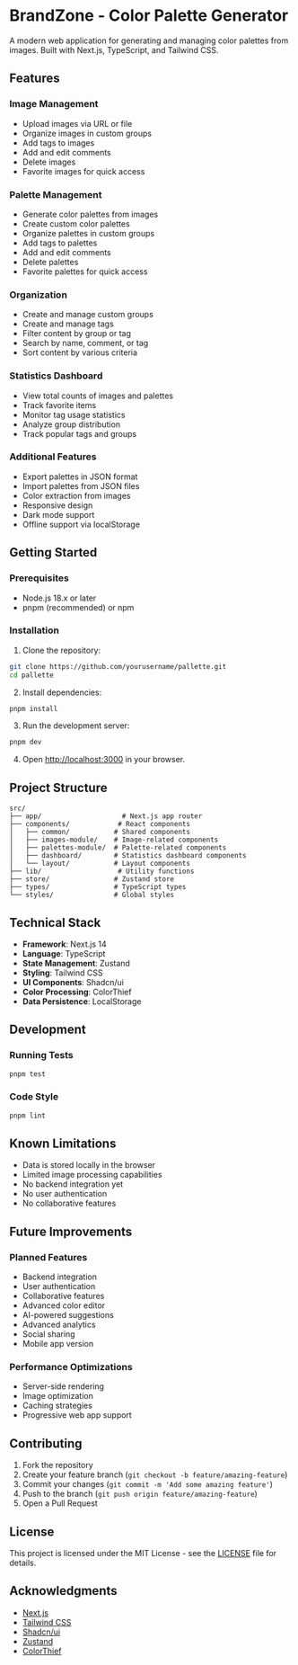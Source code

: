 # BrandZone - Color Palette Generator

A modern web application for generating and managing color palettes from images. Built with Next.js, TypeScript, and Tailwind CSS.

## Features

### Image Management

- Upload images via URL or file
- Organize images in custom groups
- Add tags to images
- Add and edit comments
- Delete images
- Favorite images for quick access

### Palette Management

- Generate color palettes from images
- Create custom color palettes
- Organize palettes in custom groups
- Add tags to palettes
- Add and edit comments
- Delete palettes
- Favorite palettes for quick access

### Organization

- Create and manage custom groups
- Create and manage tags
- Filter content by group or tag
- Search by name, comment, or tag
- Sort content by various criteria

### Statistics Dashboard

- View total counts of images and palettes
- Track favorite items
- Monitor tag usage statistics
- Analyze group distribution
- Track popular tags and groups

### Additional Features

- Export palettes in JSON format
- Import palettes from JSON files
- Color extraction from images
- Responsive design
- Dark mode support
- Offline support via localStorage

## Getting Started

### Prerequisites

- Node.js 18.x or later
- pnpm (recommended) or npm

### Installation

1. Clone the repository:

```bash
git clone https://github.com/yourusername/pallette.git
cd pallette
```

2. Install dependencies:

```bash
pnpm install
```

3. Run the development server:

```bash
pnpm dev
```

4. Open [http://localhost:3000](http://localhost:3000) in your browser.

## Project Structure

```
src/
├── app/                    # Next.js app router
├── components/            # React components
│   ├── common/           # Shared components
│   ├── images-module/    # Image-related components
│   ├── palettes-module/  # Palette-related components
│   ├── dashboard/        # Statistics dashboard components
│   └── layout/           # Layout components
├── lib/                   # Utility functions
├── store/                # Zustand store
├── types/                # TypeScript types
└── styles/               # Global styles
```

## Technical Stack

- **Framework**: Next.js 14
- **Language**: TypeScript
- **State Management**: Zustand
- **Styling**: Tailwind CSS
- **UI Components**: Shadcn/ui
- **Color Processing**: ColorThief
- **Data Persistence**: LocalStorage

## Development

### Running Tests

```bash
pnpm test
```

### Code Style

```bash
pnpm lint
```

## Known Limitations

- Data is stored locally in the browser
- Limited image processing capabilities
- No backend integration yet
- No user authentication
- No collaborative features

## Future Improvements

### Planned Features

- Backend integration
- User authentication
- Collaborative features
- Advanced color editor
- AI-powered suggestions
- Advanced analytics
- Social sharing
- Mobile app version

### Performance Optimizations

- Server-side rendering
- Image optimization
- Caching strategies
- Progressive web app support

## Contributing

1. Fork the repository
2. Create your feature branch (`git checkout -b feature/amazing-feature`)
3. Commit your changes (`git commit -m 'Add some amazing feature'`)
4. Push to the branch (`git push origin feature/amazing-feature`)
5. Open a Pull Request

## License

This project is licensed under the MIT License - see the [LICENSE](LICENSE) file for details.

## Acknowledgments

- [Next.js](https://nextjs.org/)
- [Tailwind CSS](https://tailwindcss.com/)
- [Shadcn/ui](https://ui.shadcn.com/)
- [Zustand](https://github.com/pmndrs/zustand)
- [ColorThief](https://github.com/lokesh/color-thief)
